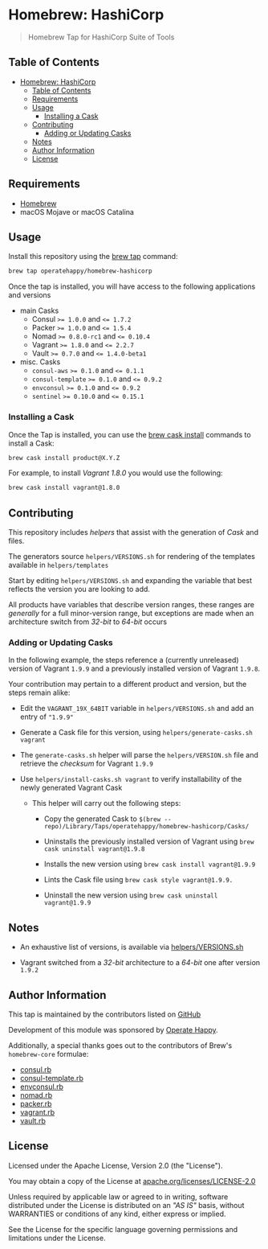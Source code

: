 # Homebrew: HashiCorp

> Homebrew Tap for HashiCorp Suite of Tools

## Table of Contents

- [Homebrew: HashiCorp](#homebrew-hashicorp)
  - [Table of Contents](#table-of-contents)
  - [Requirements](#requirements)
  - [Usage](#usage)
    - [Installing a Cask](#installing-a-cask)
  - [Contributing](#contributing)
    - [Adding or Updating Casks](#adding-or-updating-casks)
  - [Notes](#notes)
  - [Author Information](#author-information)
  - [License](#license)

## Requirements

- [Homebrew](https://github.com/Homebrew/brew)
- macOS Mojave or macOS Catalina

## Usage

Install this repository using the [brew tap](https://docs.brew.sh/Taps#the-brew-tap-command) command:

```sh
brew tap operatehappy/homebrew-hashicorp
```

Once the tap is installed, you will have access to the following applications and versions

- main Casks
  - Consul `>= 1.0.0` and `<= 1.7.2`
  - Packer `>= 1.0.0` and `<= 1.5.4`
  - Nomad `>= 0.8.0-rc1` and `<= 0.10.4`
  - Vagrant `>= 1.8.0` and `<= 2.2.7`
  - Vault `>= 0.7.0` and `<= 1.4.0-beta1`
- misc. Casks
  - `consul-aws` `>= 0.1.0` and `<= 0.1.1`
  - `consul-template` `>= 0.1.0` and `<= 0.9.2`
  - `envconsul` `>= 0.1.0` and `<= 0.9.2`
  - `sentinel` `>= 0.10.0` and `<= 0.15.1`

### Installing a Cask

Once the Tap is installed, you can use the [brew cask install](https://docs.brew.sh/How-to-Create-and-Maintain-a-Tap#installing) commands to install a Cask:

```sh
brew cask install product@X.Y.Z
```

For example, to install _Vagrant 1.8.0_  you would use the following:

```sh
brew cask install vagrant@1.8.0
```

## Contributing

This repository includes _helpers_ that assist with the generation of _Cask_ and files.

The generators source `helpers/VERSIONS.sh` for rendering of the templates available in `helpers/templates`

Start by editing `helpers/VERSIONS.sh` and expanding the variable that best reflects the version you are looking to add.

All products have variables that describe version ranges, these ranges are _generally_ for a full minor-version range, but exceptions are made when an architecture switch from _32-bit_ to _64-bit_ occurs

### Adding or Updating Casks

In the following example, the steps reference a (currently unreleased) version of Vagrant `1.9.9` and a previously installed version of Vagrant `1.9.8`.

Your contribution may pertain to a different product and version, but the steps remain alike:

- Edit the `VAGRANT_19X_64BIT` variable in `helpers/VERSIONS.sh` and add an entry of `"1.9.9"`

- Generate a Cask file for this version, using `helpers/generate-casks.sh vagrant`

- The `generate-casks.sh` helper will parse the `helpers/VERSION.sh` file and retrieve the _checksum_ for Vagrant `1.9.9`

- Use `helpers/install-casks.sh vagrant` to verify installability of the newly generated Vagrant Cask

  - This helper will carry out the following steps:

    - Copy the generated Cask to `$(brew --repo)/Library/Taps/operatehappy/homebrew-hashicorp/Casks/`

    - Uninstalls the previously installed version of Vagrant using `brew cask uninstall vagrant@1.9.8`

    - Installs the new version using `brew cask install vagrant@1.9.9`

    - Lints the Cask file using `brew cask style vagrant@1.9.9.`

    - Uninstall the new version using `brew cask uninstall vagrant@1.9.9`

## Notes

- An exhaustive list of versions, is available via [helpers/VERSIONS.sh](https://github.com/operatehappy/homebrew-hashicorp/blob/master/helpers/VERSIONS.sh)

- Vagrant switched from a _32-bit_ architecture to a _64-bit_ one after version `1.9.2`

## Author Information

This tap is maintained by the contributors listed on [GitHub](https://github.com/operatehappy/homebrew-hashicorp/graphs/contributors)

Development of this module was sponsored by [Operate Happy](https://github.com/operatehappy).

Additionally, a special thanks goes out to the contributors of Brew's `homebrew-core` formulae:

- [consul.rb](https://github.com/Homebrew/homebrew-core/commits/master/Formula/consul.rb)
- [consul-template.rb](https://github.com/Homebrew/homebrew-core/blob/master/Formula/consul-template.rb)
- [envconsul.rb](https://github.com/Homebrew/homebrew-core/blob/master/Formula/envconsul.rb)
- [nomad.rb](https://github.com/Homebrew/homebrew-core/commits/master/Formula/nomad.rb)
- [packer.rb](https://github.com/Homebrew/homebrew-core/commits/master/Formula/packer.rb)
- [vagrant.rb](https://github.com/Homebrew/homebrew-core/commits/master/Formula/vagrant.rb)
- [vault.rb](https://github.com/Homebrew/homebrew-core/commits/master/Formula/vault.rb)

## License

Licensed under the Apache License, Version 2.0 (the "License").

You may obtain a copy of the License at [apache.org/licenses/LICENSE-2.0](http://www.apache.org/licenses/LICENSE-2.0)

Unless required by applicable law or agreed to in writing, software distributed under the License is distributed on an _"AS IS"_ basis, without WARRANTIES or conditions of any kind, either express or implied.

See the License for the specific language governing permissions and limitations under the License.
